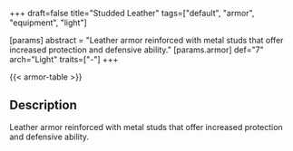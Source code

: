 +++
draft=false
title="Studded Leather"
tags=["default", "armor", "equipment", "light"]

[params]
  abstract = "Leather armor reinforced with metal studs that offer increased protection and defensive ability."
  [params.armor]
    def="7"
    arch="Light"
    traits=["-"]
+++

{{< armor-table >}}

## Description
Leather armor reinforced with metal studs that offer increased protection and defensive ability.

